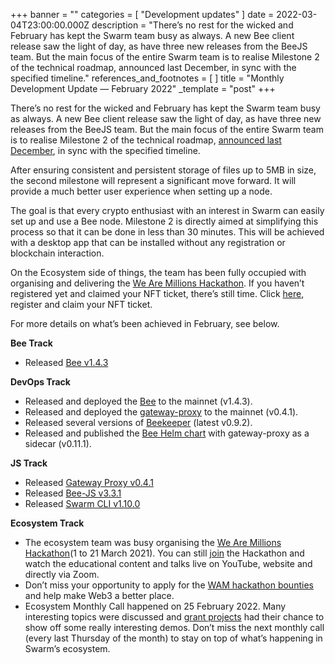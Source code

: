 +++
banner = ""
categories = [ "Development updates" ]
date = 2022-03-04T23:00:00.000Z
description = "There’s no rest for the wicked and February has kept the Swarm team busy as always. A new Bee client release saw the light of day, as have three new releases from the BeeJS team. But the main focus of the entire Swarm team is to realise Milestone 2 of the technical roadmap, announced last December, in sync with the specified timeline."
references_and_footnotes = [ ]
title = "Monthly Development Update — February 2022"
_template = "post"
+++


There’s no rest for the wicked and February has kept the Swarm team busy as always. A new Bee client release saw the light of day, as have three new releases from the BeeJS team. But the main focus of the entire Swarm team is to realise Milestone 2 of the technical roadmap, [announced last December](https://medium.com/ethereum-swarm/announcing-the-swarm-foundation-technical-milestones-e66bba8dc6b), in sync with the specified timeline.

After ensuring consistent and persistent storage of files up to 5MB in size, the second milestone will represent a significant move forward. It will provide a much better user experience when setting up a node.

The goal is that every crypto enthusiast with an interest in Swarm can easily set up and use a Bee node. Milestone 2 is directly aimed at simplifying this process so that it can be done in less than 30 minutes. This will be achieved with a desktop app that can be installed without any registration or blockchain interaction.

On the Ecosystem side of things, the team has been fully occupied with organising and delivering the [We Are Millions Hackathon](https://www.wearemillions.online/). If you haven’t registered yet and claimed your NFT ticket, there’s still time. Click [here](https://www.wearemillions.online/), register and claim your NFT ticket.

For more details on what’s been achieved in February, see below.

**Bee Track**

- Released [Bee v1.4.3](https://github.com/ethersphere/bee/releases/tag/v1.4.3)

**DevOps Track**

- Released and deployed the [Bee](https://github.com/ethersphere/bee) to the mainnet (v1.4.3).
- Released and deployed the [gateway-proxy](https://github.com/ethersphere/gateway-proxy) to the mainnet (v0.4.1).
- Released several versions of [Beekeeper](https://github.com/ethersphere/beekeeper) (latest v0.9.2).
- Released and published the [Bee Helm chart](https://github.com/ethersphere/helm/tree/master/charts/bee) with gateway-proxy as a sidecar (v0.11.1).

**JS Track**

- Released [Gateway Proxy v0.4.1](https://github.com/ethersphere/gateway-proxy)
- Released [Bee-JS v3.3.1](https://github.com/ethersphere/bee-js/releases/tag/v3.3.1)
- Released [Swarm CLI v1.10.0](https://github.com/ethersphere/swarm-cli/releases/tag/v1.10.0)

**Ecosystem Track**

- The ecosystem team was busy organising the [We Are Millions Hackathon](https://www.wearemillions.online/)(1 to 21 March 2021). You can still [join](https://www.wearemillions.online/) the Hackathon and watch the educational content and talks live on YouTube, website and directly via Zoom.
- Don’t miss your opportunity to apply for the [WAM hackathon bounties ](https://gitcoin.co/hackathon/millions?)and help make Web3 a better place.
- Ecosystem Monthly Call happened on 25 February 2022. Many interesting topics were discussed and [grant projects](https://www.ethswarm.org/ecosystem.html) had their chance to show off some really interesting demos. Don’t miss the next monthly call (every last Thursday of the month) to stay on top of what’s happening in Swarm’s ecosystem.
